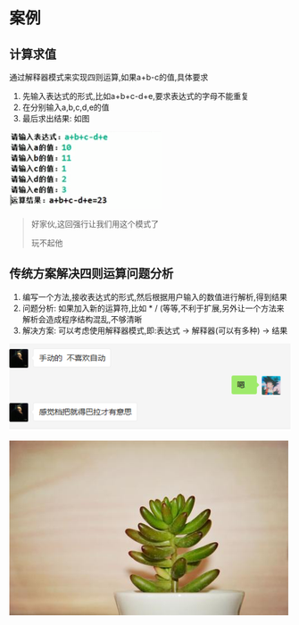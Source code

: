 # 案例
## 计算求值
通过解释器模式来实现四则运算,如果a+b-c的值,具体要求

1. 先输入表达式的形式,比如a+b+c-d+e,要求表达式的字母不能重复
2. 在分别输入a,b,c,d,e的值
3. 最后求出结果: 如图

![](./img/QQ截图20210209162234.png)

> 好家伙,这回强行让我们用这个模式了
>
> 玩不起他
>
 
## 传统方案解决四则运算问题分析

1. 编写一个方法,接收表达式的形式,然后根据用户输入的数值进行解析,得到结果
2. 问题分析: 如果加入新的运算符,比如 * / (等等,不利于扩展,另外让一个方法来解析会造成程序结构混乱,不够清晰
3. 解决方案: 可以考虑使用解释器模式,即:表达式 -> 解释器(可以有多种) -> 结果


![](./img/QQ截图20210209184747.png)



 
 
 
 
 
 
 
 
 
 
 
 
 
 
 
 
 
 
 
 
 
 
 
 
 
 
 
 
 
![](./img/mm/meizi43.jpg)

 
 
 
 
 